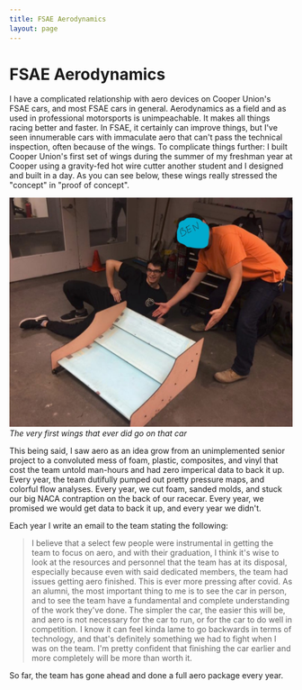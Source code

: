 ```yaml
---
title: FSAE Aerodynamics
layout: page
---
```

# FSAE Aerodynamics

I have a complicated relationship with aero devices on Cooper Union's FSAE cars, and most FSAE cars in general. Aerodynamics as a field and as used in professional motorsports is unimpeachable. It makes all things racing better and faster. In FSAE, it certainly can improve things, but I've seen innumerable cars with immaculate aero that can't pass the technical inspection, often because of the wings. To complicate things further: I built Cooper Union's first set of wings during the summer of my freshman year at Cooper using a gravity-fed hot wire cutter another student and I designed and built in a day. As you can see below, these wings really stressed the "concept" in "proof of concept".

![A picture of Simon lying next to the wings described above. The wings are blue and sanwiched between plywood end plates. Ben is leaning over them pointing. His face is obscured for privacy and "BEN" is written over it](/docs/assets/wings_v1.jpg)
*The very first wings that ever did go on that car*

This being said, I saw aero as an idea grow from an unimplemented senior project to a convoluted mess of foam, plastic, composites, and vinyl that cost the team untold man-hours and had zero imperical data to back it up. Every year, the team dutifully pumped out pretty pressure maps, and colorful flow analyses. Every year, we cut foam, sanded molds, and stuck our big NACA contraption on the back of our racecar. Every year, we promised we would get data to back it up, and every year we didn't. <!--until now haha, ty Aidan-->

Each year I write an email to the team stating the following:

> I believe that a select few people were instrumental in getting the team to focus on aero, and with their graduation, I think it's wise to look at the resources and personnel that the team has at its disposal, especially because even with said dedicated members, the team had issues getting aero finished. This is ever more pressing after covid.
> As an alumni, the most important thing to me is to see the car in person, and to see the team have a fundamental and complete understanding of the work they've done. The simpler the car, the easier this will be, and aero is not necessary for the car to run, or for the car to do well in competition.
> I know it can feel kinda lame to go backwards in terms of technology, and that's definitely something we had to fight when I was on the team. I'm pretty confident that finishing the car earlier and more completely will be more than worth it.

So far, the team has gone ahead and done a full aero package every year.